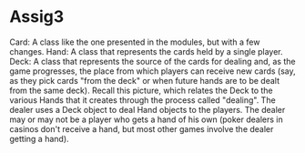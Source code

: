 # Assig3
Card:  A class like the one presented in the modules, but with a few changes.
Hand:  A class that represents the cards held by a single player.
Deck:  A class that represents the source of the cards for dealing and, as the 
      game progresses, the place from which players can receive new cards (say, as they pick cards 
      "from the deck" or when future hands are to be dealt from the same deck).  Recall this picture, 
      which relates the Deck to the various Hands that it creates through the process called "dealing".
The dealer uses a Deck object to deal Hand objects to the players.  The dealer may or may not be a player 
who gets a hand of his own (poker dealers in casinos don't receive a hand, but most other games involve the dealer getting a hand).

